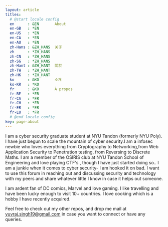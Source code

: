 ```yaml
---
layout: article
titles:
  # @start locale config
  en      : &EN       About
  en-GB   : *EN
  en-US   : *EN
  en-CA   : *EN
  en-AU   : *EN
  zh-Hans : &ZH_HANS  关于
  zh      : *ZH_HANS
  zh-CN   : *ZH_HANS
  zh-SG   : *ZH_HANS
  zh-Hant : &ZH_HANT  關於
  zh-TW   : *ZH_HANT
  zh-HK   : *ZH_HANT
  ko      : &KO       소개
  ko-KR   : *KO
  fr      : &KO       À propos
  fr-BE   : *FR
  fr-CA   : *FR
  fr-CH   : *FR
  fr-FR   : *FR
  fr-LU   : *FR
  # @end locale config
key: page-about
---
```


<p class="message">
  I am a cyber security graduate student at NYU Tandon (formerly NYU Poly). 
  I have just begun to scale the mountain of cyber security.I am a infosec newbie who loves everything from Cryptography to Networking,from Web Application Security to Penetration testing, from Reversing to Discrete Maths. I am a member of the OSIRIS club at NYU Tandon School of Engineering and love playing CTF's , though I have just started doing so.. I am a junkie when it comes to cyber security- I am hooked it on bad. I want to use this forum in reaching out and discussing security and technology with my peers and share whatever little I know in case it helps out someone.
  
  I am ardent fan of DC comics, Marvel and love gaming. I like travelling and have been lucky enough to visit 10+ countries. I love cooking which is a hobby I have recently acquired. 

  Feel free to check out my other repos, and drop me mail at yuvraj.singh19@gmail.com in case you want to connect or have any queries.

</p>
